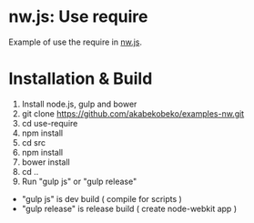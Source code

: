 # nw.js: Use require

Example of use the require in [nw.js](https://github.com/nwjs/nw.js "nw.js").

# Installation & Build

1. Install node.js, gulp and bower
1. git clone https://github.com/akabekobeko/examples-nw.git
1. cd use-require
1. npm install
1. cd src
1. npm install
1. bower install
1. cd ..
1. Run "gulp js" or "gulp release"
 * "gulp js" is dev build ( compile for scripts )
 * "gulp release" is release build ( create node-webkit app )
